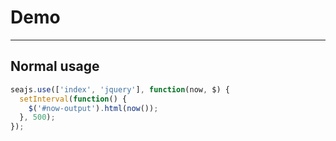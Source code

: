 # Demo

---

## Normal usage

<div id="now-output"></div>

````javascript
seajs.use(['index', 'jquery'], function(now, $) {
  setInterval(function() {
    $('#now-output').html(now());
  }, 500);
});
````
